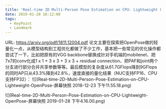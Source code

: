 ```yaml
---
title: 'Real-time 2D Multi-Person Pose Estimation on CPU: Lightweight OpenPose'
date: 2019-01-28 16:12:08
tags:
  - KeyPoint
  - Landmark
---
```

URL: https://arxiv.org/pdf/1811.12004.pdf
论文主要在探索把OpenPose做的轻量化一点，从模型结构到工程优化都做了不少工作，基本把一些常见的优化操作都尝试了一下，比如把原有的VGG backbone替换成针对手机端的mobilenet、把7x7的conv化成1 x 1 + 3 x 3 + 3 x 3 + residual connection、把PAF和joint两个分支进行部分合并共享参数等等。最后模型的复杂度从61.7GFlops降到9GFlops的同时AP只从43.3%降到42.8%，速度直接的量化结果（NUC支持FP16、CPU支持FP32）：
![](Real-time-2D-Multi-Person-Pose-Estimation-on-CPU-Lightweight-OpenPose-屏幕快照 2018-12-23 下午11.55.18.png)

![](Real-time-2D-Multi-Person-Pose-Estimation-on-CPU-Lightweight-OpenPose-屏幕快照 2019-01-28 下午4.16.00.png)
